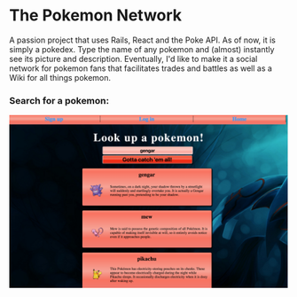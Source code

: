 # The Pokemon Network 

A passion project that uses Rails, React and the Poke API. As of now, it is simply a pokedex. Type the name of any pokemon and (almost) instantly see its picture and description. Eventually, I'd like to make it a social network for pokemon fans that facilitates trades and battles as well as a Wiki for all things pokemon.

### Search for a pokemon:

![Alt text](/app/assets/images/poke_search.png "Pokemon Search")

